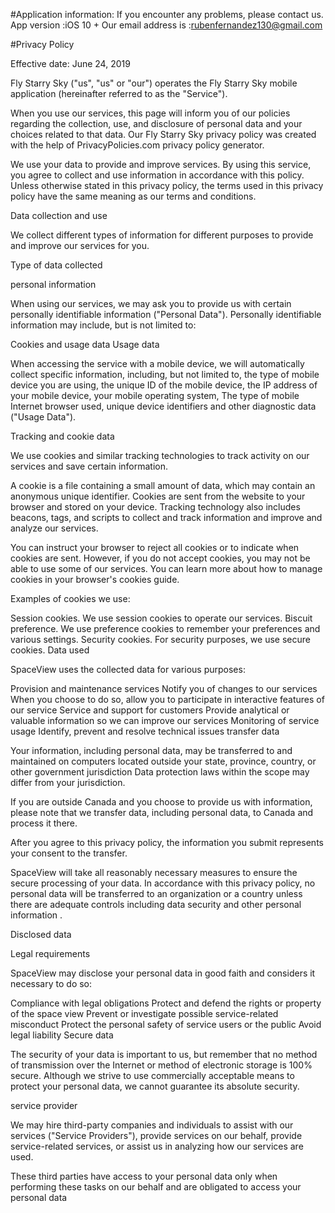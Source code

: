 #Application information:
If you encounter any problems, please contact us.
App version :iOS 10 +
Our email address is :rubenfernandez130@gmail.com


#Privacy Policy

Effective date: June 24, 2019

Fly Starry Sky ("us", "us" or "our") operates the Fly Starry Sky mobile application (hereinafter referred to as the "Service").

When you use our services, this page will inform you of our policies regarding the collection, use, and disclosure of personal data and your choices related to that data. Our Fly Starry Sky privacy policy was created with the help of PrivacyPolicies.com privacy policy generator.

We use your data to provide and improve services. By using this service, you agree to collect and use information in accordance with this policy. Unless otherwise stated in this privacy policy, the terms used in this privacy policy have the same meaning as our terms and conditions.

Data collection and use

We collect different types of information for different purposes to provide and improve our services for you.

Type of data collected

personal information

When using our services, we may ask you to provide us with certain personally identifiable information ("Personal Data"). Personally identifiable information may include, but is not limited to:

Cookies and usage data
Usage data

When accessing the service with a mobile device, we will automatically collect specific information, including, but not limited to, the type of mobile device you are using, the unique ID of the mobile device, the IP address of your mobile device, your mobile operating system, The type of mobile Internet browser used, unique device identifiers and other diagnostic data ("Usage Data").

Tracking and cookie data

We use cookies and similar tracking technologies to track activity on our services and save certain information.

A cookie is a file containing a small amount of data, which may contain an anonymous unique identifier. Cookies are sent from the website to your browser and stored on your device. Tracking technology also includes beacons, tags, and scripts to collect and track information and improve and analyze our services.

You can instruct your browser to reject all cookies or to indicate when cookies are sent. However, if you do not accept cookies, you may not be able to use some of our services. You can learn more about how to manage cookies in your browser's cookies guide.

Examples of cookies we use:

Session cookies. We use session cookies to operate our services.
Biscuit preference. We use preference cookies to remember your preferences and various settings.
Security cookies. For security purposes, we use secure cookies.
Data used

SpaceView uses the collected data for various purposes:

Provision and maintenance services
Notify you of changes to our services
When you choose to do so, allow you to participate in interactive features of our service
Service and support for customers
Provide analytical or valuable information so we can improve our services
Monitoring of service usage
Identify, prevent and resolve technical issues
transfer data

Your information, including personal data, may be transferred to and maintained on computers located outside your state, province, country, or other government jurisdiction Data protection laws within the scope may differ from your jurisdiction.

If you are outside Canada and you choose to provide us with information, please note that we transfer data, including personal data, to Canada and process it there.

After you agree to this privacy policy, the information you submit represents your consent to the transfer.

SpaceView will take all reasonably necessary measures to ensure the secure processing of your data. In accordance with this privacy policy, no personal data will be transferred to an organization or a country unless there are adequate controls including data security and other personal information .

Disclosed data

Legal requirements

SpaceView may disclose your personal data in good faith and considers it necessary to do so:

Compliance with legal obligations
Protect and defend the rights or property of the space view
Prevent or investigate possible service-related misconduct
Protect the personal safety of service users or the public
Avoid legal liability
Secure data

The security of your data is important to us, but remember that no method of transmission over the Internet or method of electronic storage is 100% secure. Although we strive to use commercially acceptable means to protect your personal data, we cannot guarantee its absolute security.

service provider

We may hire third-party companies and individuals to assist with our services ("Service Providers"), provide services on our behalf, provide service-related services, or assist us in analyzing how our services are used.

These third parties have access to your personal data only when performing these tasks on our behalf and are obligated to access your personal data
